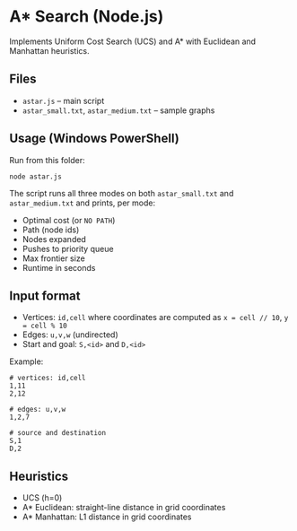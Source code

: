# A\* Search (Node.js)

Implements Uniform Cost Search (UCS) and A\* with Euclidean and Manhattan heuristics.

## Files

- `astar.js` – main script
- `astar_small.txt`, `astar_medium.txt` – sample graphs

## Usage (Windows PowerShell)

Run from this folder:

```
node astar.js
```

The script runs all three modes on both `astar_small.txt` and `astar_medium.txt` and prints, per mode:

- Optimal cost (or `NO PATH`)
- Path (node ids)
- Nodes expanded
- Pushes to priority queue
- Max frontier size
- Runtime in seconds

## Input format

- Vertices: `id,cell` where coordinates are computed as `x = cell // 10`, `y = cell % 10`
- Edges: `u,v,w` (undirected)
- Start and goal: `S,<id>` and `D,<id>`

Example:

```
# vertices: id,cell
1,11
2,12

# edges: u,v,w
1,2,7

# source and destination
S,1
D,2
```

## Heuristics

- UCS (h=0)
- A\* Euclidean: straight-line distance in grid coordinates
- A\* Manhattan: L1 distance in grid coordinates
